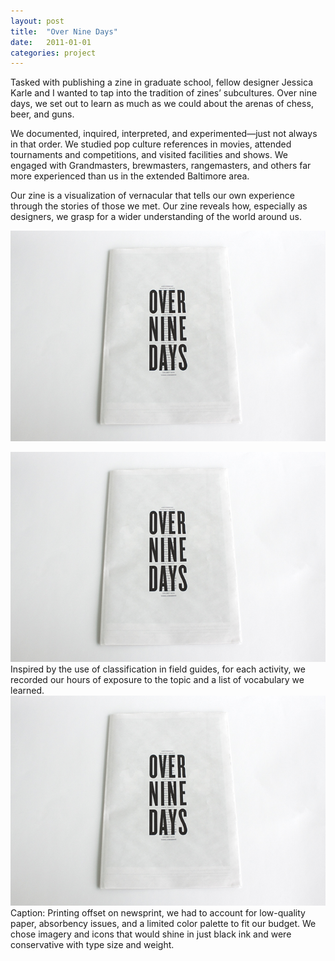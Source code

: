 ```yaml
---
layout: post
title:  "Over Nine Days"
date:   2011-01-01
categories: project
---
```

Tasked with publishing a zine in graduate school, fellow designer Jessica Karle and I wanted to  tap into the tradition of zines’ subcultures. Over nine days, we set out to learn as much as we could about the arenas of chess, beer, and guns. 

We documented, inquired, interpreted, and experimented—just not always in that order. We studied pop culture references in movies, attended tournaments and competitions, and visited facilities and shows. We engaged with Grandmasters, brewmasters, rangemasters, and others far more experienced than us in the extended Baltimore area. 

Our zine is a visualization of vernacular that tells our own experience through the stories of those we met. Our zine reveals how, especially as designers, we grasp for a wider understanding of the world around us.

![alt text](/a/img/01.jpg)

<img src="a/img/01.jpg">
Inspired by the use of classification in field guides, for each activity, we recorded our hours of exposure to the topic and a list of vocabulary we learned.

<img src="a/img/01.jpg">
Caption: Printing offset on newsprint, we had to account for low-quality paper, absorbency issues, and a limited color palette to fit our budget. We chose imagery and icons that would shine in just black ink and were conservative with type size and weight.
